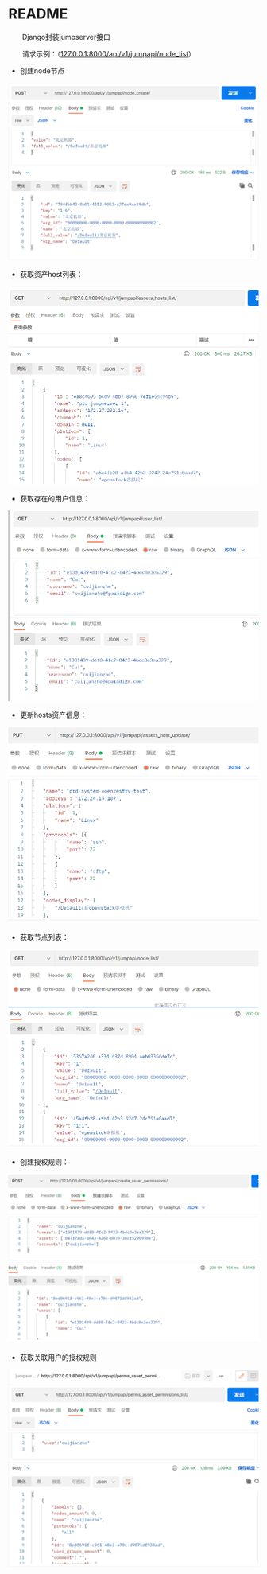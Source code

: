 # README

　　Django封装jumpserver接口

　　请求示例：（[127.0.0.1:8000/api/v1/jumpapi/node_list](http://127.0.0.1:8000/api/v1/jumpapi/node_list/)）

* 创建node节点

​![image](assets/image-20240514135200-if7o4qr.png)​

* 获取资产host列表：

​![image](assets/image-20240513170148-2y1npbc.png)​

* 获取存在的用户信息：

​![image](assets/image-20240513170114-zydlm23.png)​

* 更新hosts资产信息：

​![image](assets/image-20240513170033-bi1k5gg.png)​

* 获取节点列表：

​![image](assets/image-20240513165950-5z0nb6y.png)​

* 创建授权规则：

​![image](assets/image-20240513165920-pdj3w71.png)​

* 获取关联用户的授权规则

​![image](assets/image-20240514135250-st13in2.png)​

